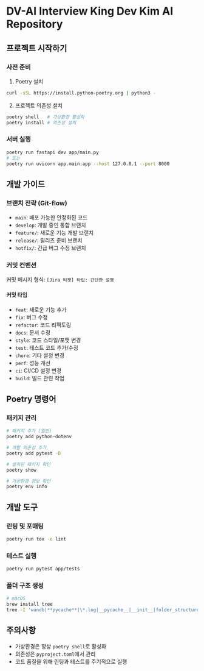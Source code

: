 # DV-AI Interview King Dev Kim AI Repository

## 프로젝트 시작하기

### 사전 준비

1. Poetry 설치

```bash
curl -sSL https://install.python-poetry.org | python3 -
```

2. 프로젝트 의존성 설치

```bash
poetry shell   # 가상환경 활성화
poetry install # 의존성 설치
```

### 서버 실행

```bash
poetry run fastapi dev app/main.py
# 또는
poetry run uvicorn app.main:app --host 127.0.0.1 --port 8000
```

## 개발 가이드

### 브랜치 전략 (Git-flow)

- `main`: 배포 가능한 안정화된 코드
- `develop`: 개발 중인 통합 브랜치
- `feature/`: 새로운 기능 개발 브랜치
- `release/`: 릴리즈 준비 브랜치
- `hotfix/`: 긴급 버그 수정 브랜치

### 커밋 컨벤션

커밋 메시지 형식: `[Jira 티켓] 타입: 간단한 설명`

#### 커밋 타입

- `feat`: 새로운 기능 추가
- `fix`: 버그 수정
- `refactor`: 코드 리팩토링
- `docs`: 문서 수정
- `style`: 코드 스타일/포맷 변경
- `test`: 테스트 코드 추가/수정
- `chore`: 기타 설정 변경
- `perf`: 성능 개선
- `ci`: CI/CD 설정 변경
- `build`: 빌드 관련 작업

## Poetry 명령어

### 패키지 관리

```bash
# 패키지 추가 (일반)
poetry add python-dotenv

# 개발 의존성 추가
poetry add pytest -D

# 설치된 패키지 확인
poetry show

# 가상환경 정보 확인
poetry env info
```

## 개발 도구

### 린팅 및 포매팅

```bash
poetry run tox -e lint
```

### 테스트 실행

```bash
poetry run pytest app/tests
```

### 폴더 구조 생성

```bash
# macOS
brew install tree
tree -I 'wandb|**pycache**|\*.log|__pycache__|__init__|folder_structure' > folder_structure.txt
```

## 주의사항

- 가상환경은 항상 `poetry shell`로 활성화
- 의존성은 `pyproject.toml`에서 관리
- 코드 품질을 위해 린팅과 테스트를 주기적으로 실행

